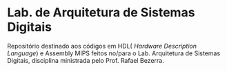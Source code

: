 # Lab. de Arquitetura de Sistemas Digitais

Repositório destinado aos códigos em HDL( _Hardware Description Language_) e Assembly MIPS feitos no/para o Lab. Arquitetura de Sistemas Digitais, disciplina ministrada pelo Prof. Rafael Bezerra.   
